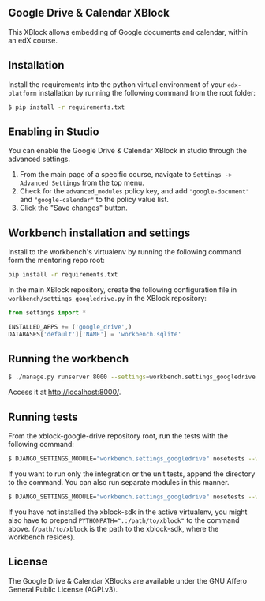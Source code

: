 Google Drive & Calendar XBlock
------------------------------

This XBlock allows embedding of Google documents and calendar,
within an edX course.

Installation
------------

Install the requirements into the python virtual environment of your
`edx-platform` installation by running the following command from the
root folder:

```bash
$ pip install -r requirements.txt
```

Enabling in Studio
------------------

You can enable the Google Drive & Calendar XBlock in studio through the advanced
settings.

1. From the main page of a specific course, navigate to `Settings ->
   Advanced Settings` from the top menu.
2. Check for the `advanced_modules` policy key, and add `"google-document"` and
   `"google-calendar"` to the policy value list.
3. Click the "Save changes" button.

Workbench installation and settings
-----------------------------------

Install to the workbench's virtualenv by running the following command form the mentoring repo root:

```bash
pip install -r requirements.txt
```

In the main XBlock repository, create the following configuration file
in `workbench/settings_googledrive.py` in the XBlock repository:

```python
from settings import *

INSTALLED_APPS += ('google_drive',)
DATABASES['default']['NAME'] = 'workbench.sqlite'
```

Running the workbench
---------------------

```bash
$ ./manage.py runserver 8000 --settings=workbench.settings_googledrive
```

Access it at [http://localhost:8000/](http://localhost:8000).

Running tests
-------------

From the xblock-google-drive repository root, run the tests with the
following command:

```bash
$ DJANGO_SETTINGS_MODULE="workbench.settings_googledrive" nosetests --with-django
```

If you want to run only the integration or the unit tests, append the directory to the command. You can also run separate modules in this manner.

```bash
$ DJANGO_SETTINGS_MODULE="workbench.settings_googledrive" nosetests --with-django tests/unit
```

If you have not installed the xblock-sdk in the active virtualenv,
you might also have to prepend `PYTHONPATH=".:/path/to/xblock"` to the command above.
(`/path/to/xblock` is the path to the xblock-sdk, where the workbench resides).

License
-------

The Google Drive & Calendar XBlocks are available under the GNU Affero General
Public License (AGPLv3).

